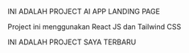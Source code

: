 INI ADALAH PROJECT AI APP LANDING PAGE

Project ini menggunakan React JS dan Tailwind CSS

INI ADALAH PROJECT SAYA TERBARU